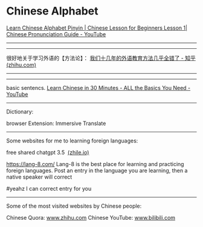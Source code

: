
# Chinese Alphabet

[Learn Chinese Alphabet Pinyin | Chinese Lesson for Beginners Lesson 1| Chinese Pronunciation Guide - YouTube](https://www.youtube.com/watch?v=nHDQm4NXq7Q&t=104s)



---





---

很好地关于学习外语的【方法论】：
[我们十几年的外语教育方法几乎全错了 - 知乎 (zhihu.com)](https://zhuanlan.zhihu.com/p/51717106)

---





---


basic sentencs.
[Learn Chinese in 30 Minutes - ALL the Basics You Need - YouTube](https://www.youtube.com/watch?v=QOpQf3fi2N4)




---

Dictionary:

browser Extension: Immersive Translate

---



Some websites for me to learning foreign languages:


free shared chatgpt 3.5
﻿ [(zhile.io)](https://chat-shared.zhile.io/shared.html)

https://lang-8.com/
Lang-8 is the best place for learning and practicing foreign languages. Post an entry in the language you are learning, then a native speaker will correct

#yeahz 
I can correct entry for you

---

Some of the most visited websites by Chinese people: 

Chinese Quora: www.zhihu.com 
Chinese YouTube: www.bilibili.com
